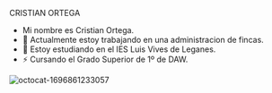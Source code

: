 CRISTIAN ORTEGA

- Mi nombre es Cristian Ortega.
- 🔭 Actualmente estoy trabajando en una administracion de fincas.
- 🌱 Estoy estudiando en el IES Luis Vives de Leganes.
- ⚡ Cursando el Grado Superior de 1º de DAW.

![octocat-1696861233057](https://github.com/Cristianortegaa/Cristianortegaa/assets/146979141/02bf1ab9-503d-4665-b5d4-eb1111044189)

